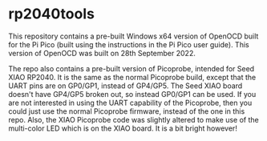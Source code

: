 # rp2040tools

This repository contains a pre-built Windows x64 version of OpenOCD built for the Pi Pico (built using the instructions in the Pi Pico user guide).
This version of OpenOCD was built on 28th September 2022.

The repo also contains a pre-built version of Picoprobe, intended for Seed XIAO RP2040. It is the same as the normal Picoprobe build, except that the UART pins are on GP0/GP1, instead of GP4/GP5. The Seed XIAO board doesn't have GP4/GP5 broken out, so instead GP0/GP1 can be used. If you are not interested in using the UART capability of the Picoprobe, then you could just use the normal Picoprobe firmware, instead of the one in this repo. Also, the XIAO Picoprobe code was slightly altered to make use of the multi-color LED which is on the XIAO board. It is a bit bright however!

